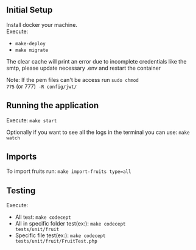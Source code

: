 <h2>Initial Setup</h2>

Install docker your machine.\
Execute:
  - <code>make-deploy</code>
  - <code>make migrate</code>

The clear cache will print an error due to incomplete credentials like the smtp, please update necessary .env and restart the container 

Note: If the pem files can't be access run <code>sudo chmod 775</code> (or 777)<code> -R config/jwt/</code>

<h2>Running the application</h2>
Execute: <code>make start</code>

Optionally if you want to see all the logs in the terminal you can use: <code>make watch</code>

<h2>Imports</h2>
To import fruits run: <code>make import-fruits type=all</code>

<h2>Testing</h2>
Execute:

  - All test: <code>make codecept</code>
  - All in specific folder test(ex:): <code>make codecept tests/unit/fruit</code>
  - Specific file test(ex:): <code>make codecept tests/unit/fruit/FruitTest.php</code>